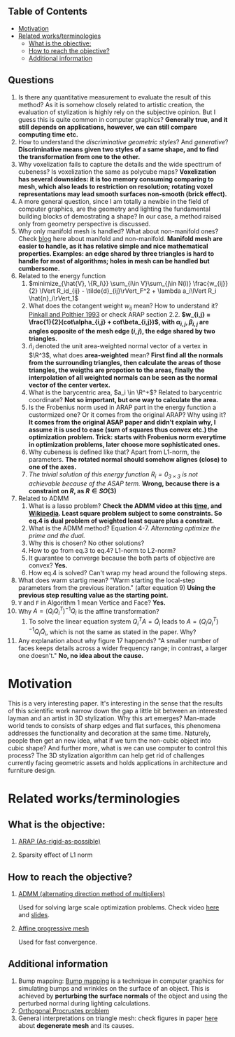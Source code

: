 ## Table of Contents
- [Motivation](#motivation)
- [Related works/terminologies](#related-worksterminologies)
  - [What is the objective:](#what-is-the-objective)
  - [How to reach the objective?](#how-to-reach-the-objective)
  - [Additional information](#additional-information)

## Questions
1. Is there any quantitative measurement to evaluate the result of this method? As it is somehow closely related to artistic creation, the evaluation of stylization is highly rely on the subjective opinion. But I guess this is quite common in computer graphics? **Generally true, and it still depends on applications, however, we can still compare computing time etc.**
2. How to understand the *discriminative geometric styles*? And *generative*? **Discriminative means given two styles of a same shape, and to find the transformation from one to the other.**
3. Why voxelization fails to capture the details and the wide specttrum of cubeness? Is voxelization the same as polycube maps? **Voxelization has several downsides: it is too memory consuming comparing to mesh, which also leads to restriction on resolution; rotating voxel representations may lead smooth surfaces non-smooth (brick effect).**
4. A more general question, since I am totally a newbie in the field of computer graphics, are the geometry and lighting the fundamental building blocks of demostrating a shape? In our case, a method raised only from geometry perspective is discussed.
5. Why only manifold mesh is handled? What about non-manifold ones? Check [blog](http://3dprintingninja.blogspot.com/2014/07/non-manifolds-your-worst-nightmare.html) here about manifold and non-manifold. **Manifold mesh are easier to handle, as it has relative simple and nice mathematical properties. Examples: an edge shared by three triangles is hard to handle for most of algorithms; holes in mesh can be handled but cumbersome.**
6. Related to the energy function
     1. $minimize_{\hat{V}, \{R_i\}} \sum_{i\in V}\sum_{j\in N(i)} \frac{w_{ij}}{2} \lVert R_id_{ij} - \tilde{d}_{ij}\rVert_F^2 + \lambda a_i\lVert R_i \hat{n}_i\rVert_1$
     2. What does the cotangent weight $w_{ij}$ mean? How to understand it? [Pinkall and Polthier 1993](http://www.cs.jhu.edu/~misha/Fall09/Pinkall93.pdf) or check ARAP section 2.2. **$w_{i,j} = \frac{1}{2}(cot\alpha_{i,j} + cot\beta_{i,j})$, with $\alpha_{i,j},\beta_{i,j}$ are angles opposite of the mesh edge $(i,j)$, the edge shared by two triangles.**
     3. $\hat{n}_i$ denoted the unit area-weighted normal vector of a vertex in $\R^3$, what does **area-weighted** mean? **First find all the normals from the surrounding triangles, then calculate the areas of those triangles, the weigths are propotion to the areas, finally the interpolation of all weighted normals can be seen as the normal vector of the center vertex.**
     4. What is the barycentric area, $a_i \in \R^+$? Related to barycentric coordinate? **Not so important, but one way to calculate the area.**
     5. Is the Frobenius norm used in ARAP part in the energy function a custormized one? Or it comes from the original ARAP? Why using it? **It comes from the original ASAP paper and didn't explain why, I assume it is used to ease (sum of squares thus convex etc.) the optimization problem. Trick: starts with Frobenius norm everytime in optimization problems, later choose more sophisticated ones.**
     6. Why cubeness is defined like that? Apart from L1-norm, the parameters. **The rotated normal should somehow alignes (close) to one of the axes.**
     7. *The trivial solution of this energy function $R_i = 0_{3\times3}$ is not achievable because of the ASAP term.* **Wrong, because there is a constraint on $R$, as $R\in SO(3)$**
7. Related to ADMM
     1. What is a lasso problem? **Check the ADMM video at this [time](https://youtu.be/Xg0ozgCXXB8?t=3299), and [Wikipedia](https://en.wikipedia.org/wiki/Lasso_(statistics)). Least square problem subject to some constraints. So eq.4 is dual problem of weighted least square plus a constrait.**
     2. What is the ADMM method? Equation 4-7. *Alternating optimize the prime and the dual.* 
     3. Why this is chosen? No other solutions?
     4. How to go from eq.3 to eq.4? L1-norm to L2-norm?
     5. It guarantee to converge because the both parts of objective are convex? **Yes.**
     6. How eq.4 is solved? Can't wrap my head around the following steps.
8.  What does warm startig mean? "Warm starting the local-step parameters from the previous iteration." (after equation 9) **Using the previous step resulting value as the starting point.**
9.  `V` and `F` in Algorithm 1 mean Vertice and Face? **Yes.**
10. Why $A = (Q_iQ_i^T)^{-1}Q_i$ is the affine transformation?
    1.  To solve the linear equation system $Q_i^T A = \tilde{Q}_i$ leads to $A =(Q_iQ_i^T )^{-1}Q_i\tilde{Q}_i$, which is not the same as stated in the paper. Why?
11. Any explanation about why figure 17 happends? "A smaller number of faces keeps details across a wider frequency range; in contrast, a larger one doesn't." **No, no idea about the cause.**

# Motivation
This is a very interesting paper. It's interesting in the sense that the results of this scientific work narrow down the gap a little bit between an interested layman and an artist in 3D stylization. 
Why this art emerges? Man-made world tends to consists of sharp edges and flat surfaces, this phenomena addresses the functionality and decoration at the same time. Naturely, people then get an new idea, what if we turn the non-cubic object into cubic shape? And further more, what is we can use computer to control this process? The 3D stylization algorithm can help get rid of challenges currently facing geometric assets and holds applications in architecture and furniture design.

# Related works/terminologies

## What is the objective:
1. [ARAP (As-rigid-as-possible)](https://igl.ethz.ch/projects/ARAP/arap_web.pdf)

2. Sparsity effect of L1 norm

## How to reach the objective?
1. [ADMM (alternating direction method of multipliers)](https://web.stanford.edu/~boyd/papers/pdf/admm_distr_stats.pdf)

	Used for solving large scale optimization problems. Check video [here](https://www.youtube.com/watch?v=Xg0ozgCXXB8) and [slides](https://web.stanford.edu/~boyd/papers/pdf/admm_slides.pdf).

2. [Affine progressive mesh](http://faculty.cs.tamu.edu/schaefer/research/local_rigid.pdf)

	Used for fast convergence.

## Additional information
1. Bump mapping: [Bump mapping](https://en.wikipedia.org/wiki/Bump_mapping) is a technique in computer graphics for simulating bumps and wrinkles on the surface of an object. This is achieved by **perturbing the surface normals** of the object and using the perturbed normal during lighting calculations.
2. [Orthogonal Procrustes problem](https://en.wikipedia.org/wiki/Orthogonal_Procrustes_problem)
3. General interpretations on triangle mesh: check figures in paper [here](https://www.graphics.rwth-aachen.de/media/papers/slicing1.pdf) about **degenerate mesh** and its causes.